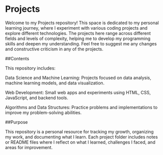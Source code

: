 # Projects

Welcome to my Projects repository! This space is dedicated to my personal learning journey, where I experiment with various coding projects and explore different technologies. 
The projects here range across different fields and levels of complexity, helping me to develop my programming skills and deepen my understanding.
Feel free to suggest me any changes and constructive criticism in any of the projects.

##Contents

This repository includes:

Data Science and Machine Learning: Projects focused on data analysis, machine learning models, and data visualization.

Web Development: Small web apps and experiments using HTML, CSS, JavaScript, and backend tools.

Algorithms and Data Structures: Practice problems and implementations to improve my problem-solving abilities.

##Purpose

This repository is a personal resource for tracking my growth, organizing my work, and documenting what I learn. 
Each project folder includes notes or README files where I reflect on what I learned, challenges I faced, and areas for improvement.
